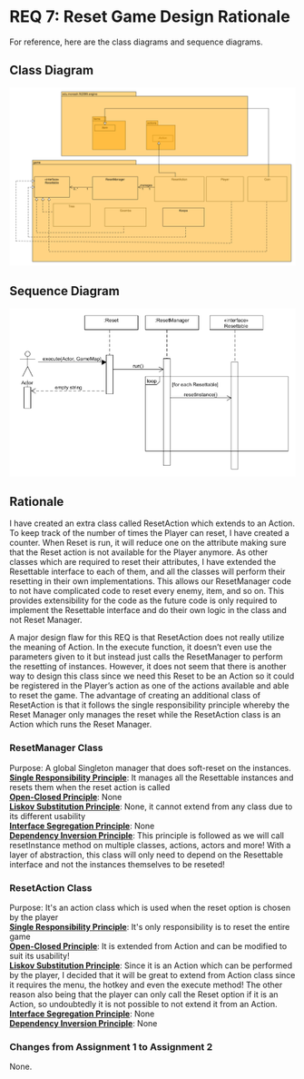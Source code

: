 # REQ 7: Reset Game Design Rationale

For reference, here are the class diagrams and sequence diagrams.

## Class Diagram

![req7 class diagram](./REQ7_class.png "REQ7 Class Diagram")

## Sequence Diagram

![req7 sequence diagram](./REQ7_sequence.png "REQ7 Sequence Diagram")

## Rationale
I have created an extra class called ResetAction which extends to an Action. To keep track of the number of
times the Player can reset, I have created a counter. When Reset is run, it will reduce one on
the attribute making sure that the Reset action is not available for the Player anymore. As other classes which are 
required to reset their attributes, I have extended the Resettable interface to each of them, and all the classes will 
perform their resetting in their own implementations. This allows our ResetManager code to not have complicated code to 
reset every enemy, item, and so on. This provides extensibility for the code as the future code is only required to 
implement the Resettable interface and do their own logic in the class and not Reset Manager.

A major design flaw for this REQ is that ResetAction does not really utilize the meaning of Action. In the
execute function, it doesn’t even use the parameters given to it but instead just calls the
ResetManager to perform the resetting of instances. However, it does not seem that there is
another way to design this class since we need this Reset to be an Action so it could be registered in
the Player’s action as one of the actions available and able to reset the game. The advantage of creating
an additional class of ResetAction is that it follows the single responsibility principle whereby the Reset
Manager only manages the reset while the ResetAction class is an Action which runs the Reset Manager.

### ResetManager Class  
Purpose: A global Singleton manager that does soft-reset on the instances.  
<b><u>Single Responsibility Principle</b></u>: It manages all the Resettable instances and resets them when
the reset action is called  
<b><u>Open-Closed Principle</b></u>: None  
<b><u>Liskov Substitution Principle</b></u>: None, it cannot extend from any class due to its different
usability  
<b><u>Interface Segregation Principle</b></u>: None  
<b><u>Dependency Inversion Principle</b></u>: This principle is followed as we will call resetInstance method
on multiple classes, actions, actors and more! With a layer of abstraction, this class will only need to depend
on the Resettable interface and not the instances themselves to be reseted!  

### ResetAction Class  
Purpose: It's an action class which is used when the reset option is chosen by the player  
<b><u>Single Responsibility Principle</b></u>:  It's only responsibility is to reset the entire game  
<b><u>Open-Closed Principle</b></u>: It is extended from Action and can be modified to suit its usability!   
<b><u>Liskov Substitution Principle</b></u>: Since it is an Action which can be performed by the player, 
I decided that it will be great to extend from Action class since it requires the menu, the hotkey and even
the execute method! The other reason also being that the player can only call the Reset option if it is an 
Action, so undoubtedly it is not possible to not extend it from an Action.  
<b><u>Interface Segregation Principle</b></u>: None  
<b><u>Dependency Inversion Principle</b></u>: None

### Changes from Assignment 1 to Assignment 2
None.
